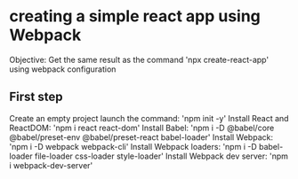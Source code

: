 # creating a simple react app using Webpack

Objective: Get the same result as the command 'npx create-react-app' using webpack configuration

## First step

Create an empty project
launch the command: 'npm init -y'
Install React and ReactDOM: 'npm i react react-dom'
Install Babel: 'npm i -D @babel/core @babel/preset-env @babel/preset-react babel-loader'
Install Webpack: 'npm i -D webpack webpack-cli'
Install Webpack loaders: 'npm i -D babel-loader file-loader css-loader style-loader'
Install Webpack dev server: 'npm i webpack-dev-server'
